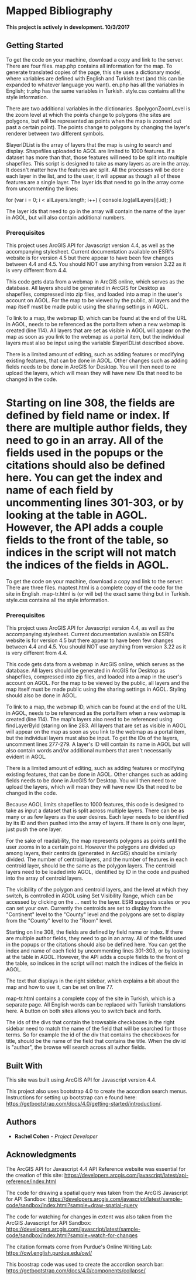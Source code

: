 # Mapped Bibliography

**This project is actively in development. 10/3/2017**



## Getting Started


To get the code on your machine, download a copy and link to the server.  There are four files.  map.php contains all information for the map.  To generate translated copies of the page, this site uses a dictionary model, where variables are defined with English and Turkish text (and this can be expanded to whatever language you want).  en.php has all the variables in English; tr.php has the same variables in Turkish.  style.css contains all the style information.

There are two additional variables in the dictionaries.  $polygonZoomLevel is the zoom level at which the points change to polygons (the sites are polygons, but will be represented as points when the map is zoomed out past a certain point).  The points change to polygons by changing the layer's renderer between two different symbols.  

$layerIDList is the array of layers that the map is using to search and display.  Shapefiles uploaded to AGOL are limited to 1000 features.  If a dataset has more than that, those features will need to be split into multiple shapefiles.  This script is designed to take as many layers as are in the array.  It doesn't matter how the features are split.  All the processes will be done each layer in the list, and to the user, it will appear as though all of these features are a single layer.  The layer ids that need to go in the array come from uncommenting the lines:

for (var i = 0; i < allLayers.length; i++) {
console.log(allLayers[i].id);
}  

The layer ids that need to go in the array will contain the name of the layer in AGOL, but will also contain additional numbers.  

### Prerequisites

This project uses ArcGIS API for Javascript version 4.4, as well as the accompanying stylesheet.  Current documentation available on ESRI's website is for version 4.5 but there appear to have been few changes between 4.4 and 4.5.  You should NOT use anything from version 3.22 as it is very different from 4.4.

This code gets data from a webmap in ArcGIS online, which serves as the database.  All layers should be generated in ArcGIS for Desktop as shapefiles, compressed into zip files, and loaded into a map in the user's account on AGOL.  For the map to be viewed by the public, all layers and the map itself must be made public using the sharing settings in AGOL.  

To link to a map, the webmap ID, which can be found at the end of the URL in AGOL, needs to be referenced as the portalItem when a new webmap is created (line 114). All layers that are set as visible in AGOL will appear on the map as soon as you link to the webmap as a portal item, but the individual layers must also be input using the variable $layerIDList described above.

There is a limited amount of editing, such as adding features or modifying existing features, that can be done in AGOL.  Other changes such as adding fields needs to be done in ArcGIS for Desktop. You will then need to re upload the layers, which will mean they will have new IDs that need to be changed in the code.


Starting on line 308, the fields are defined by field name or index.  If there are multiple author fields, they need to go in an array.  All of the fields used in the popups or the citations should also be defined here.  You can get the index and name of each field by uncommenting lines 301-303, or by looking at the table in AGOL.  However, the API adds a couple fields to the front of the table, so indices in the script will not match the indices of the fields in AGOL.
=======
To get the code on your machine, download a copy and link to the server.  There are three files.  maptest.html is a complete copy of the code for the site in English.  map-tr.html is (or will be) the exact same thing but in Turkish.  style.css contains all the style information.  

### Prerequisites

This project uses ArcGIS API for Javascript version 4.4, as well as the accompanying stylesheet.  Current documentation available on ESRI's website is for version 4.5 but there appear to have been few changes between 4.4 and 4.5.  You should NOT use anything from version 3.22 as it is very different from 4.4.

This code gets data from a webmap in ArcGIS online, which serves as the database.  All layers should be generated in ArcGIS for Desktop as shapefiles, compressed into zip files, and loaded into a map in the user's account on AGOL.  For the map to be viewed by the public, all layers and the map itself must be made public using the sharing settings in AGOL.  Styling should also be done in AGOL.

To link to a map, the webmap ID, which can be found at the end of the URL in AGOL, needs to be referenced as the portalItem when a new webmap is created (line 114).  The map's layers also need to be referenced using findLayerById (staring on line 283.  All layers that are set as visible in AGOL will appear on the map as soon as you link to the webmap as a portal item, but the individual layers must also be input.  To get the IDs of the layers, uncomment lines 277-279.  A layer's ID will contain its name in AGOL but will also contain words and/or additional numbers that aren't necessarily evident in AGOL.  

There is a limited amount of editing, such as adding features or modifying existing features, that can be done in AGOL.  Other changes such as adding fields needs to be done in ArcGIS for Desktop. You will then need to re upload the layers, which will mean they will have new IDs that need to be changed in the code.

Because AGOL limits shapefiles to 1000 features, this code is designed to take as input a dataset that is split across multiple layers.  There can be as many or as few layers as the user desires.  Each layer needs to be identified by its ID and then pushed into the array of layers.  If there is only one layer, just push the one layer.  

For the sake of readability, the map represents polygons as points until the user zooms in to a certain point.  However the polygons are divided up among layers, their centroids (generated in ArcGIS) should be similarly divided.  The number of centroid layers, and the number of features in each centroid layer, should be the same as the polygon layers.  The centroid layers need to be loaded into AGOL, identified by ID in the code and pushed into the array of centroid layers.

The visibility of the polygon and centroid layers, and the level at which they switch, is controlled in AGOL using Set Visibility Range, which can be accessed by clicking on the ... next to the layer.  ESRI suggests scales or you can set your own.  Currently the centroids are set to display from the "Continent" level to the "County" level and the polygons are set to display from the "County" level to the "Room" level.   

Starting on line 308, the fields are defined by field name or index.  If there are multiple author fields, they need to go in an array.  All of the fields used in the popups or the citations should also be defined here.  You can get the index and name of each field by uncommenting lines 301-303, or by looking at the table in AGOL.  However, the API adds a couple fields to the front of the table, so indices in the script will not match the indices of the fields in AGOL.

The text that displays in the right sidebar, which explains a bit about the map and how to use it, can be set on line 77.

map-tr.html contains a complete copy of the site in Turkish, which is a separate page.  All English words can be replaced with Turkish translations here.  A button on both sites allows you to switch back and forth.

The ids of the divs that contain the browsable checkboxes in the right sidebar need to match the name of the field that will be searched for those terms.  So for example the id of the div that contains the checkboxes for title, should be the name of the field that contains the title.  When the div id is "author", the browse will search across all author fields.  


## Built With

This site was built using ArcGIS API for Javascript version 4.4.

This project also uses bootstrap 4.0 to create the accordion search menus.  Instructions for setting up bootstrap can e found here: https://getbootstrap.com/docs/4.0/getting-started/introduction/.  

## Authors

* **Rachel Cohen** - *Project Developer*

## Acknowledgments

The ArcGIS API for Javascript 4.4 API Reference website was essential for the creation of this site:
https://developers.arcgis.com/javascript/latest/api-reference/index.html


The code for drawing a spatial query was taken from the ArcGIS Javascript for API Sandbox:
https://developers.arcgis.com/javascript/latest/sample-code/sandbox/index.html?sample=draw-spatial-query

The code for watching for changes in extent was also taken from the ArcGIS Javascript for API Sandbox:
https://developers.arcgis.com/javascript/latest/sample-code/sandbox/index.html?sample=watch-for-changes

The citation formats come from Purdue's Online Writing Lab:
https://owl.english.purdue.edu/owl/

This boostrap code was used to create the accordion search bar:
https://getbootstrap.com/docs/4.0/components/collapse/
